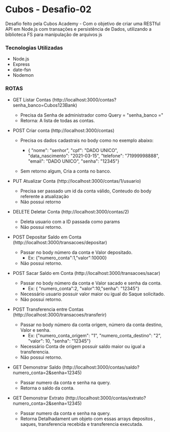 # Cubos - Desafio-02

Desafio feito pela Cubos Academy - Com o objetivo de criar uma RESTful API em Node.js com transações e persistência de Dados, utilizando a biblioteca FS para manipulação de arquivos js

### Tecnologias Utilizadas
 - Node.js
 - Express
 - date-fsn
 - Nodemon
    

### ROTAS

 - GET Listar Contas (http://localhost:3000/contas?senha_banco=Cubos123Bank)
   - Precisa da Senha de administrador como Query = "senha_banco ="
   - Retorna: A lista de todas as contas.

 - POST Criar conta (http://localhost:3000/contas)
   - Precisa os dados cadastrais no body como no exemplo abaixo:
     - {
          "nome": "senhor",
          "cpf": "DADO UNICO",   
          "data_nascimento": "2021-03-15",
          "telefone": "71999998888",
          "email": "DADO UNICO", 
          "senha": "12345"}
          
   - Sem retorno algum, Cria a conta no banco.
 
 - PUT Atualizar Conta (http://localhost:3000/contas/1/usuario)
   - Precisa ser passado um id da conta válido, Conteudo do body referente a atualização
   - Não possui retorno

 - DELETE Deletar Conta (http://localhost:3000/contas/2)
   - Deleta usuario com a ID passada como params
   - Não possui retorno.

 - POST Depositar Saldo em Conta (http://localhost:3000/transacoes/depositar)
   - Passar no body número da conta e Valor depositado.
     - Ex: {"numero_conta":1,"valor":10000}
   - Não possui retorno.

 - POST Sacar Saldo em Conta (http://localhost:3000/transacoes/sacar)
   - Passar no body número da conta e Valor sacado e senha da conta.
     - Ex: { "numero_conta":2, "valor":10,"senha": "12345"}
   - Necessário usuario possuir valor maior ou igual do Saque solicitado.
   - Não possui retorno.

 - POST Transferencia entre Contas (http://localhost:3000/transacoes/transferir)
   - Passar no body número da conta origem, número da conta destino,  Valor e senha.
     - Ex:  {"numero_conta_origem": "1", "numero_conta_destino": "2", "valor": 10, "senha": "12345"}
   - Necessário Conta de origem possuir saldo maior ou igual a transferencia.
   - Não possui retorno.

 - GET Demonstrar Saldo (http://localhost:3000/contas/saldo?numero_conta=2&senha=12345)
   - Passar numero da conta e senha na query.
   - Retorna o saldo da conta.

 - GET Demonstrar Extrato (http://localhost:3000/contas/extrato?numero_conta=2&senha=12345)
   - Passar numero da conta e senha na query.
   - Retorna Detalhadament um objeto com essas arrays depositos , saques, transferencia recebida e transferencia executada.
 
   

 
    
